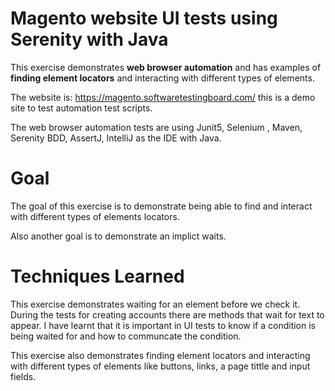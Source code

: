 # Magento website UI tests using Serenity with Java

This exercise demonstrates **web browser automation** and has examples of **finding element locators** and interacting with different types of elements. 

The website is: https://magento.softwaretestingboard.com/ this is a demo site to test automation test scripts.  

The web browser automation tests are using Junit5, Selenium , Maven, Serenity BDD, AssertJ, IntelliJ as the IDE with Java.

# Goal

The goal of this exercise is to demonstrate being able to find and interact with different types of elements locators. 

Also another goal is to demonstrate an implict waits.

# Techniques Learned

This exercise demonstrates waiting for an element before we check it. During the tests for creating accounts there are methods that wait for text to appear. I have learnt that it is important in UI tests to know if a condition is being waited for and how to communcate the condition.    

This exercise also demonstrates finding element locators and interacting with different types of elements like buttons, links, a page tittle and input fields.
